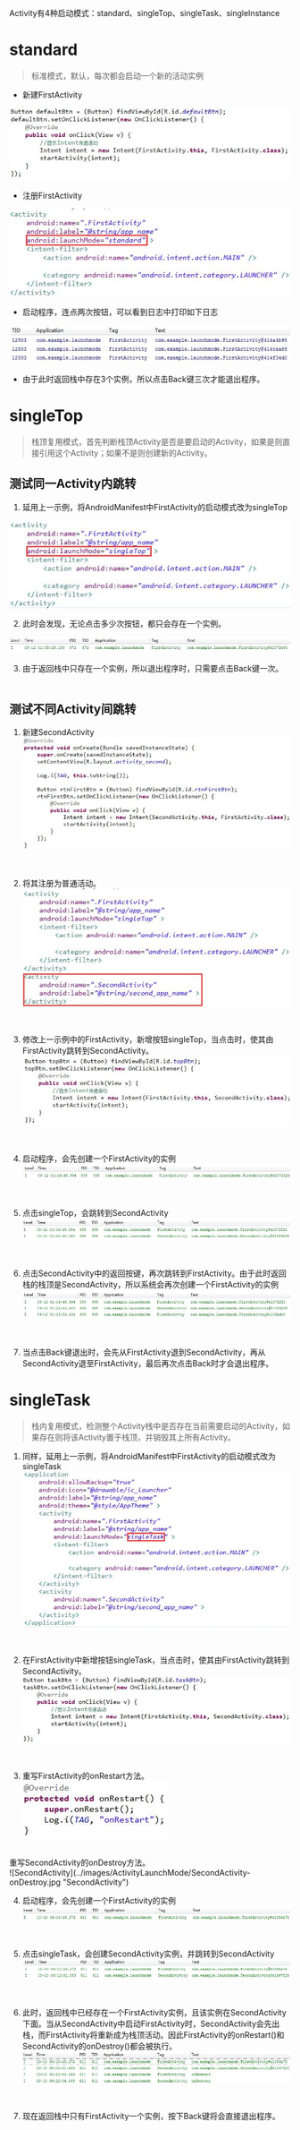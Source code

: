 Activity有4种启动模式：standard、singleTop、singleTask、singleInstance

# standard
> 标准模式，默认，每次都会启动一个新的活动实例

* 新建FirstActivity <br>

![FirstActivity](../images/ActivityLaunchMode/FirstActivity.jpg "FirstActivity")
<br>

* 注册FirstActivity<br>

![AndroidManifest](../images/ActivityLaunchMode/AndroidManifest-standard.jpg "AndroidManifest")
<br>

* 启动程序，连点两次按钮，可以看到日志中打印如下日志<br>

![standard](../images/ActivityLaunchMode/standard.jpg "standard")
<br>

* 由于此时返回栈中存在3个实例，所以点击Back键三次才能退出程序。<br>

# singleTop
> 栈顶复用模式，首先判断栈顶Activity是否是要启动的Activity，如果是则直接引用这个Activity；如果不是则创建新的Activity。

## 测试同一Activity内跳转

1) 延用上一示例，将AndroidManifest中FirstActivity的启动模式改为singleTop <br>

![AndroidManifest-singleTop](../images/ActivityLaunchMode/AndroidManifest-singleTop.jpg "AndroidManifest")
<br>

2) 此时会发现，无论点击多少次按钮，都只会存在一个实例。<br>

![singleTop](../images/ActivityLaunchMode/singleTop.jpg "singleTop")
<br>

3) 由于返回栈中只存在一个实例，所以退出程序时，只需要点击Back键一次。 <br><br>

## 测试不同Activity间跳转

1) 新建SecondActivity <br>
![SecondActivity](../images/ActivityLaunchMode/SecondActivity.jpg "SecondActivity")
<br>

2) 将其注册为普通活动。<br>
![AndroidManifest SecondActivity](../images/ActivityLaunchMode/AndroidManifest-SecondActivity.jpg "AndroidManifest SecondActivity")
<br>

3) 修改上一示例中的FirstActivity，新增按钮singleTop，当点击时，使其由FirstActivity跳转到SecondActivity。<br>
![FirstActivity](../images/ActivityLaunchMode/FirstActivity-topBtn.jpg "FirstActivity")
<br>

4) 启动程序，会先创建一个FirstActivity的实例<br>
![singleTop-1](../images/ActivityLaunchMode/singleTop-1.jpg "singleTop-1")
<br>

5) 点击singleTop，会跳转到SecondActivity <br>
![singleTop-1-2](../images/ActivityLaunchMode/singleTop-1-2.jpg "singleTop-1-2")
<br>

6) 点击SecondActivity中的返回按键，再次跳转到FirstActivity。由于此时返回栈的栈顶是SecondActivity，所以系统会再次创建一个FirstActivity的实例 <br>
![singleTop-2-1](../images/ActivityLaunchMode/singleTop-2-1.jpg "singleTop-2-1")
<br>

7) 当点击Back键退出时，会先从FirstActivity退到SecondActivity，再从SecondActivity退至FirstActivity，最后再次点击Back时才会退出程序。<br>

# singleTask
> 栈内复用模式，检测整个Activity栈中是否存在当前需要启动的Activity，如果存在则将该Activity置于栈顶，并销毁其上所有Activity。

1) 同样，延用上一示例，将AndroidManifest中FirstActivity的启动模式改为singleTask<br>
![AndroidManifest-singleTop](../images/ActivityLaunchMode/AndroidManifest-singleTask.jpg "AndroidManifest")
<br>

2) 在FirstActivity中新增按钮singleTask，当点击时，使其由FirstActivity跳转到SecondActivity。<br>
![FirstActivity](../images/ActivityLaunchMode/FirstActivity-taskBtn.jpg "FirstActivity")
<br>

3) 重写FirstActivity的onRestart方法。<br>
![FirstActivity](../images/ActivityLaunchMode/FirstActivity-onRestart.jpg "FirstActivity")
<br>
重写SecondActivity的onDestroy方法。<br>
![SecondActivity](../images/ActivityLaunchMode/SecondActivity-onDestroy.jpg "SecondActivity")
<br>

4) 启动程序，会先创建一个FirstActivity的实例<br>
![singleTask](../images/ActivityLaunchMode/singleTask-1.jpg "singleTask")
<br>

5) 点击singleTask，会创建SecondActivity实例，并跳转到SecondActivity <br>
![singleTask](../images/ActivityLaunchMode/singleTask-2.jpg "singleTask")
<br>

6) 此时，返回栈中已经存在一个FirstActivity实例，且该实例在SecondActivity下面。当从SecondActivity中启动FirstActivity时，SecondActivity会先出栈，而FirstActivity将重新成为栈顶活动。因此FirstActivity的onRestart()和SecondActivity的onDestroy()都会被执行。<br>
![singleTask](../images/ActivityLaunchMode/singleTask-3.jpg "singleTask")
<br>

7) 现在返回栈中只有FirstActivity一个实例，按下Back键将会直接退出程序。<br>